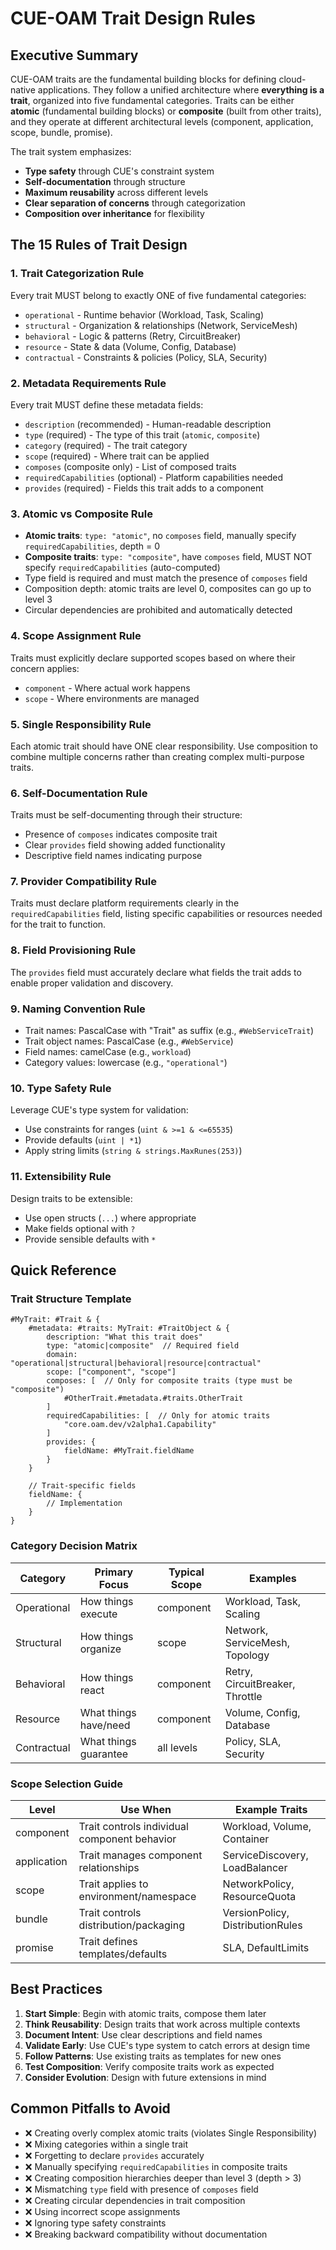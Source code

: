 # CUE-OAM Trait Design Rules

## Executive Summary

CUE-OAM traits are the fundamental building blocks for defining cloud-native applications. They follow a unified architecture where **everything is a trait**, organized into five fundamental categories. Traits can be either **atomic** (fundamental building blocks) or **composite** (built from other traits), and they operate at different architectural levels (component, application, scope, bundle, promise).

The trait system emphasizes:

- **Type safety** through CUE's constraint system
- **Self-documentation** through structure
- **Maximum reusability** across different levels
- **Clear separation of concerns** through categorization
- **Composition over inheritance** for flexibility

## The 15 Rules of Trait Design

### 1. **Trait Categorization Rule**

Every trait MUST belong to exactly ONE of five fundamental categories:

- `operational` - Runtime behavior (Workload, Task, Scaling)
- `structural` - Organization & relationships (Network, ServiceMesh)
- `behavioral` - Logic & patterns (Retry, CircuitBreaker)
- `resource` - State & data (Volume, Config, Database)
- `contractual` - Constraints & policies (Policy, SLA, Security)

### 2. **Metadata Requirements Rule**

Every trait MUST define these metadata fields:

- `description` (recommended) - Human-readable description
- `type` (required) -  The type of this trait (`atomic`, `composite`)
- `category` (required) - The trait category
- `scope` (required) - Where trait can be applied
- `composes` (composite only) - List of composed traits
- `requiredCapabilities` (optional) - Platform capabilities needed
- `provides` (required) - Fields this trait adds to a component

### 3. **Atomic vs Composite Rule**

- **Atomic traits**: `type: "atomic"`, no `composes` field, manually specify `requiredCapabilities`, depth = 0
- **Composite traits**: `type: "composite"`, have `composes` field, MUST NOT specify `requiredCapabilities` (auto-computed)
- Type field is required and must match the presence of `composes` field
- Composition depth: atomic traits are level 0, composites can go up to level 3
- Circular dependencies are prohibited and automatically detected

### 4. **Scope Assignment Rule**

Traits must explicitly declare supported scopes based on where their concern applies:

- `component` - Where actual work happens
- `scope` - Where environments are managed

### 5. **Single Responsibility Rule**

Each atomic trait should have ONE clear responsibility. Use composition to combine multiple concerns rather than creating complex multi-purpose traits.

### 6. **Self-Documentation Rule**

Traits must be self-documenting through their structure:

- Presence of `composes` indicates composite trait
- Clear `provides` field showing added functionality
- Descriptive field names indicating purpose

### 7. **Provider Compatibility Rule**

Traits must declare platform requirements clearly in the `requiredCapabilities` field, listing specific capabilities or resources needed for the trait to function.

### 8. **Field Provisioning Rule**

The `provides` field must accurately declare what fields the trait adds to enable proper validation and discovery.

### 9. **Naming Convention Rule**

- Trait names: PascalCase with "Trait" as suffix (e.g., `#WebServiceTrait`)
- Trait object names: PascalCase (e.g., `#WebService`)
- Field names: camelCase (e.g., `workload`)
- Category values: lowercase (e.g., `"operational"`)

### 10. **Type Safety Rule**

Leverage CUE's type system for validation:

- Use constraints for ranges (`uint & >=1 & <=65535`)
- Provide defaults (`uint | *1`)
- Apply string limits (`string & strings.MaxRunes(253)`)

### 11. **Extensibility Rule**

Design traits to be extensible:

- Use open structs (`...`) where appropriate
- Make fields optional with `?`
- Provide sensible defaults with `*`

## Quick Reference

### Trait Structure Template

```cue
#MyTrait: #Trait & {
    #metadata: #traits: MyTrait: #TraitObject & {
        description: "What this trait does"
        type: "atomic|composite"  // Required field
        domain: "operational|structural|behavioral|resource|contractual"
        scope: ["component", "scope"]
        composes: [  // Only for composite traits (type must be "composite")
            #OtherTrait.#metadata.#traits.OtherTrait
        ]
        requiredCapabilities: [  // Only for atomic traits
            "core.oam.dev/v2alpha1.Capability"
        ]
        provides: {
            fieldName: #MyTrait.fieldName
        }
    }
    
    // Trait-specific fields
    fieldName: {
        // Implementation
    }
}
```

### Category Decision Matrix

| Category | Primary Focus | Typical Scope | Examples |
|----------|--------------|---------------|----------|
| Operational | How things execute | component | Workload, Task, Scaling |
| Structural | How things organize | scope | Network, ServiceMesh, Topology |
| Behavioral | How things react | component | Retry, CircuitBreaker, Throttle |
| Resource | What things have/need | component | Volume, Config, Database |
| Contractual | What things guarantee | all levels | Policy, SLA, Security |

### Scope Selection Guide

| Level | Use When | Example Traits |
|-------|----------|----------------|
| component | Trait controls individual component behavior | Workload, Volume, Container |
| application | Trait manages component relationships | ServiceDiscovery, LoadBalancer |
| scope | Trait applies to environment/namespace | NetworkPolicy, ResourceQuota |
| bundle | Trait controls distribution/packaging | VersionPolicy, DistributionRules |
| promise | Trait defines templates/defaults | SLA, DefaultLimits |

## Best Practices

1. **Start Simple**: Begin with atomic traits, compose them later
2. **Think Reusability**: Design traits that work across multiple contexts
3. **Document Intent**: Use clear descriptions and field names
4. **Validate Early**: Use CUE's type system to catch errors at design time
5. **Follow Patterns**: Use existing traits as templates for new ones
6. **Test Composition**: Verify composite traits work as expected
7. **Consider Evolution**: Design with future extensions in mind

## Common Pitfalls to Avoid

- ❌ Creating overly complex atomic traits (violates Single Responsibility)
- ❌ Mixing categories within a single trait
- ❌ Forgetting to declare `provides` accurately
- ❌ Manually specifying `requiredCapabilities` in composite traits
- ❌ Creating composition hierarchies deeper than level 3 (depth > 3)
- ❌ Mismatching `type` field with presence of `composes` field
- ❌ Creating circular dependencies in trait composition
- ❌ Using incorrect scope assignments
- ❌ Ignoring type safety constraints
- ❌ Breaking backward compatibility without documentation
